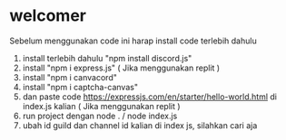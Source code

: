 # welcomer
Sebelum menggunakan code ini harap install code terlebih dahulu
1. install terlebih dahulu "npm install discord.js"
2. install "npm i express.js" ( Jika menggunakan replit )
3. install "npm i canvacord"
4. install "npm i captcha-canvas"
3. dan paste code https://expressjs.com/en/starter/hello-world.html di index.js kalian ( Jika menggunakan replit )
4. run project dengan node . / node index.js
5. ubah id guild dan channel id kalian di index js, silahkan cari aja
